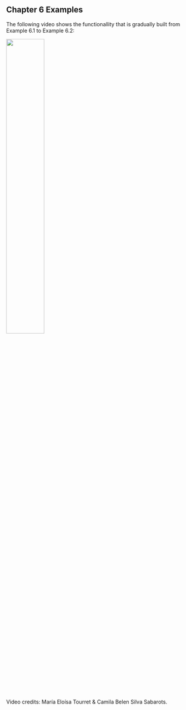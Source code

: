 ## Chapter 6 Examples

The following video shows the functionallity that is gradually built from Example 6.1 to Example 6.2:

<div align="left">
      <a href="https://www.youtube.com/watch?v=SvkaOERtVhM">
         <img src="https://img.youtube.com/vi/SvkaOERtVhM/0.jpg" style="width:45%;">
      </a>
</div>

Video credits: María Eloísa Tourret & Camila Belen Silva Sabarots.
